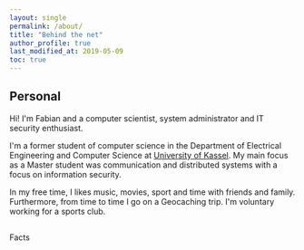 ```yaml
---
layout: single
permalink: /about/
title: "Behind the net"
author_profile: true
last_modified_at: 2019-05-09
toc: true
---
```

## Personal
Hi! I'm Fabian and a computer scientist, system administrator and IT security enthusiast.

I'm a former student of computer science in the Department of Electrical Engineering and Computer Science at [University of Kassel](https://www.uni-kassel.de/eecs/en/ "Department of Electrical Engineering and Computer Science- Universtiy of Kassel"). My main focus as a Master student was communication and distributed systems with a focus on information security.

In my free time, I likes music, movies, sport and time with friends and family. Furthermore, from time to time I go on a Geocaching trip. I'm voluntary working for a sports club.

## 
Facts